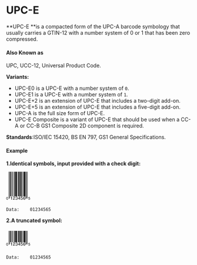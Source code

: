 # UPC-E

**UPC-E **is a compacted form of the UPC-A barcode symbology that usually carries a GTIN-12 with a number system of 0 or 1 that has been zero compressed.

#### **Also Known as**

UPC, UCC-12, Universal Product Code.

**Variants:**

* UPC-E0 is a UPC-E with a number system of `0`.
* UPC-E1 is a UPC-E with a number system of `1`.
* UPC-E+2 is an extension of UPC-E that includes a two-digit add-on.
* UPC-E+5 is an extension of UPC-E that includes a five-digit add-on.
* UPC-A is the full size form of UPC-E.
* UPC-E Composite is a variant of UPC-E that should be used when a CC-A or CC-B GS1 Composite 2D component is required.

**Standards**:ISO/IEC 15420, BS EN 797, GS1 General Specifications.

#### Example

**1.Identical symbols, input provided with a check digit:**

![](/assets/upce-1.png)

```
Data:    01234565
```

**2.A truncated symbol:**

#### ![](/assets/upce-2.png)

```
Data:    01234565
```



